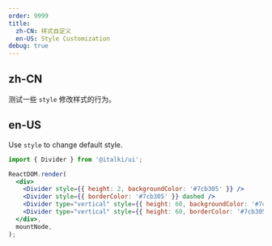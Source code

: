 ```yaml
---
order: 9999
title:
  zh-CN: 样式自定义
  en-US: Style Customization
debug: true
---
```


## zh-CN

测试一些 `style` 修改样式的行为。

## en-US

Use `style` to change default style.

```jsx
import { Divider } from '@italki/ui';

ReactDOM.render(
  <div>
    <Divider style={{ height: 2, backgroundColor: '#7cb305' }} />
    <Divider style={{ borderColor: '#7cb305' }} dashed />
    <Divider type="vertical" style={{ height: 60, backgroundColor: '#7cb305' }} />
    <Divider type="vertical" style={{ height: 60, borderColor: '#7cb305' }} dashed />
  </div>,
  mountNode,
);
```

